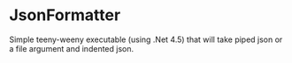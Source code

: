 # JsonFormatter
Simple teeny-weeny executable (using .Net 4.5) that will take piped json or a file argument and indented json.
